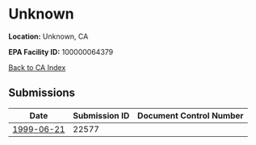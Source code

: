 # Unknown

**Location:** Unknown, CA

**EPA Facility ID:** 100000064379

[Back to CA Index](../../index.md)

## Submissions

| Date | Submission ID | Document Control Number |
|------|--------------|-------------------------|
| [1999-06-21](submissions/22577.md) | 22577 |  |
